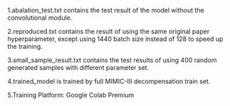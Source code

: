 1.abalation_test.txt contains the test result of the model without the convolutional module.

2.reproduced.txt contains the result of using the same original paper hyperparameter, except using 1440 batch size instead of 128 to speed up the training.

3.small_sample_result.txt contains the test results of using 400 random generated samples with different parameter set.

4.trained_model is trained by full MIMIC-III decompensation train set. 

5.Training Platform: Google Colab Premium
